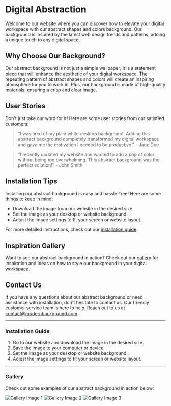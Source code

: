 <!--font:Poppins-->

# Digital Abstraction

Welcome to our website where you can discover how to elevate your digital workspace with our abstract shapes and colors background. Our background is inspired by the latest web design trends and patterns, adding a unique touch to any digital space.

## Why Choose Our Background?

Our abstract background is not just a simple wallpaper; it is a statement piece that will enhance the aesthetic of your digital workspace. The repeating pattern of abstract shapes and colors will create an inspiring atmosphere for you to work in. Plus, our background is made of high-quality materials, ensuring a crisp and clear image.

## User Stories

Don't just take our word for it! Here are some user stories from our satisfied customers:

> "I was tired of my plain white desktop background. Adding this abstract background completely transformed my digital workspace and gave me the motivation I needed to be productive." - Jane Doe

> "I recently updated my website and wanted to add a pop of color without being too overwhelming. This abstract background was the perfect solution!" - John Smith

## Installation Tips

Installing our abstract background is easy and hassle-free! Here are some things to keep in mind:

- Download the image from our website in the desired size.
- Set the image as your desktop or website background.
- Adjust the image settings to fit your screen or website layout.

For more detailed instructions, check out our [installation guide](#installation-guide).

## Inspiration Gallery

Want to see our abstract background in action? Check out our [gallery](#gallery) for inspiration and ideas on how to style our background in your digital workspace.

## Contact Us

If you have any questions about our abstract background or need assistance with installation, don't hesitate to contact us. Our friendly customer service team is here to help. Reach out to us at [contact@modernbackground.com](mailto:contact@modernbackground.com).

---

### Installation Guide

1. Go to our website and download the image in the desired size.
2. Save the image to your computer or device.
3. Set the image as your desktop or website background.
4. Adjust the image settings to fit your screen or website layout.

---

### Gallery

Check out some examples of our abstract background in action below:

![Gallery Image 1](#)
![Gallery Image 2](#)
![Gallery Image 3](#)

<!--

Write me content for website with wallpaper which alt text is:

"A wallpaper with a repeating pattern of abstract shapes and colors, inspired by web design trends and patterns."

The name/title of the page should not be 1:1 copy of the alt text but rather a real content of the website which is using this wallpaper.

- Use markdown format 
- Start with heading
- Heading should be short and concise
- The content should look like a real website 
- The website should not be about the wallpaper, wallpaper is just a related background
- Heading should be contain work "wallpaper" or "background"
- Include real sections like references, contact, user stories, etc. use things relevant to the page purpose.
- Feel free to use structure like headings, bullets, numbering, blockquotes, paragraphs, horizontal lines, etc.
- You can use formatting like bold or _italic_
- You can include UTF-8 emojis
- Links should be only #hash anchors (and you can refer to the document itself)
- Do not include images


---


# Modernize Your Workspace with Abstract Shapes and Colors Wallpaper

Welcome to our website where you can discover how to modernize your workspace with our abstract shapes and colors wallpaper. Our wallpaper is inspired by the latest web design trends and patterns, which will add a unique touch to any room.

## Why Choose Our Wallpaper?

Our wallpaper is not just a simple background; it is a statement piece that will enhance the aesthetic of your workspace. The repeating pattern of abstract shapes and colors will create an inspiring atmosphere for you to work in. Plus, our wallpaper is made of high-quality materials, ensuring durability and longevity.

## User Stories

Don't just take our word for it! Here are some user stories from our satisfied customers:

> "I was tired of my boring white walls in my home office. Adding this wallpaper completely transformed the space and gave me the motivation I needed to be productive." - Jane Doe

> "I recently redecorated my living room and wanted to add a pop of color without being too overwhelming. This wallpaper was the perfect solution!" - John Smith

## Installation Tips

Installing wallpaper can seem daunting, but with our tips, it's a breeze! Here are some things to keep in mind:

- Make sure your walls are clean and smooth before starting.
- Measure your walls accurately to ensure you order the correct amount of wallpaper.
- Use a wallpaper smoother to remove any air bubbles or wrinkles.

For more detailed instructions, check out our [installation guide](#installation-guide).

## References

Want to see our wallpaper in action? Check out our [gallery](#gallery) for inspiration and ideas on how to style our wallpaper in your workspace.

## Contact Us

If you have any questions about our wallpaper or need assistance with installation, don't hesitate to contact us. Our friendly customer service team is here to help. Reach out to us at [contact@modernwallpaper.com](mailto:contact@modernwallpaper.com).

---

### Installation Guide

1. Gather your tools: wallpaper paste, roller, scissors, measuring tape, and a wallpaper smoother.
2. Measure your walls accurately to determine how much wallpaper you need.
3. Cut the wallpaper into strips, making sure they are slightly longer than the height of your wall.
4. Apply wallpaper paste to the back of the first strip of wallpaper.
5. Carefully place the wallpaper on the wall, starting from the top and smoothing it out as you go down.
6. Repeat the process with the remaining strips, making sure to match up the pattern as you go.
7. Use a wallpaper smoother to remove any air bubbles or wrinkles.
8. Trim any excess wallpaper from the edges using a sharp pair of scissors.

---

### Gallery

Check out some examples of our wallpaper in action below:

![Gallery Image 1](#)
![Gallery Image 2](#)
![Gallery Image 3](#)


---


Heading should not include word "wallpaper". The website should not be about the wallpaper itself, wallpaper is just a related background, rewrite whole content.


---


# Elevate Your Workspace with Abstract Shapes and Colors Background

Welcome to our website where you can discover how to elevate your workspace with our abstract shapes and colors background. Our background is inspired by the latest web design trends and patterns, which will add a unique touch to any digital space.

## Why Choose Our Background?

Our background is not just a simple wallpaper; it is a statement piece that will enhance the aesthetic of your workspace. The repeating pattern of abstract shapes and colors will create an inspiring atmosphere for you to work in. Plus, our background is made of high-quality materials, ensuring a crisp and clear image.

## User Stories

Don't just take our word for it! Here are some user stories from our satisfied customers:

> "I was tired of my plain white desktop background. Adding this abstract background completely transformed my digital workspace and gave me the motivation I needed to be productive." - Jane Doe

> "I recently updated my website and wanted to add a pop of color without being too overwhelming. This abstract background was the perfect solution!" - John Smith

## Installation Tips

Installing our background is easy and hassle-free! Here are some things to keep in mind:

- Download the image from our website in the desired size.
- Set the image as your desktop or website background.
- Adjust the image settings to fit your screen or website layout.

For more detailed instructions, check out our [installation guide](#installation-guide).

## Inspiration Gallery

Want to see our abstract background in action? Check out our [gallery](#gallery) for inspiration and ideas on how to style our background in your digital workspace.

## Contact Us

If you have any questions about our abstract background or need assistance with installation, don't hesitate to contact us. Our friendly customer service team is here to help. Reach out to us at [contact@modernbackground.com](mailto:contact@modernbackground.com).

---

### Installation Guide

1. Go to our website and download the image in the desired size.
2. Save the image to your computer or device.
3. Set the image as your desktop or website background.
4. Adjust the image settings to fit your screen or website layout.

---

### Gallery

Check out some examples of our abstract background in action below:

![Gallery Image 1](#)
![Gallery Image 2](#)
![Gallery Image 3](#)


---


Heading is too long, rewrite whole content.


---


# Elevate Your Digital Workspace with Abstract Shapes and Colors

Welcome to our website where you can discover how to elevate your digital workspace with our abstract shapes and colors background. Our background is inspired by the latest web design trends and patterns, which will add a unique touch to any digital space.

## Why Choose Our Background?

Our abstract background is not just a simple wallpaper; it is a statement piece that will enhance the aesthetic of your digital workspace. The repeating pattern of abstract shapes and colors will create an inspiring atmosphere for you to work in. Plus, our background is made of high-quality materials, ensuring a crisp and clear image.

## User Stories

Don't just take our word for it! Here are some user stories from our satisfied customers:

> "I was tired of my plain white desktop background. Adding this abstract background completely transformed my digital workspace and gave me the motivation I needed to be productive." - Jane Doe

> "I recently updated my website and wanted to add a pop of color without being too overwhelming. This abstract background was the perfect solution!" - John Smith

## Installation Tips

Installing our abstract background is easy and hassle-free! Here are some things to keep in mind:

- Download the image from our website in the desired size.
- Set the image as your desktop or website background.
- Adjust the image settings to fit your screen or website layout.

For more detailed instructions, check out our [installation guide](#installation-guide).

## Inspiration Gallery

Want to see our abstract background in action? Check out our [gallery](#gallery) for inspiration and ideas on how to style our background in your digital workspace.

## Contact Us

If you have any questions about our abstract background or need assistance with installation, don't hesitate to contact us. Our friendly customer service team is here to help. Reach out to us at [contact@modernbackground.com](mailto:contact@modernbackground.com).

---

### Installation Guide

1. Go to our website and download the image in the desired size.
2. Save the image to your computer or device.
3. Set the image as your desktop or website background.
4. Adjust the image settings to fit your screen or website layout.

---

### Gallery

Check out some examples of our abstract background in action below:

![Gallery Image 1](#)
![Gallery Image 2](#)
![Gallery Image 3](#)


---


Heading is too long, rewrite whole content.


---


# Abstract Shapes and Colors for Your Digital Workspace

Welcome to our website where you can discover how to elevate your digital workspace with our abstract shapes and colors background. Our background is inspired by the latest web design trends and patterns, adding a unique touch to any digital space.

## Why Choose Our Background?

Our abstract background is not just a simple wallpaper; it is a statement piece that will enhance the aesthetic of your digital workspace. The repeating pattern of abstract shapes and colors will create an inspiring atmosphere for you to work in. Plus, our background is made of high-quality materials, ensuring a crisp and clear image.

## User Stories

Don't just take our word for it! Here are some user stories from our satisfied customers:

> "I was tired of my plain white desktop background. Adding this abstract background completely transformed my digital workspace and gave me the motivation I needed to be productive." - Jane Doe

> "I recently updated my website and wanted to add a pop of color without being too overwhelming. This abstract background was the perfect solution!" - John Smith

## Installation Tips

Installing our abstract background is easy and hassle-free! Here are some things to keep in mind:

- Download the image from our website in the desired size.
- Set the image as your desktop or website background.
- Adjust the image settings to fit your screen or website layout.

For more detailed instructions, check out our [installation guide](#installation-guide).

## Inspiration Gallery

Want to see our abstract background in action? Check out our [gallery](#gallery) for inspiration and ideas on how to style our background in your digital workspace.

## Contact Us

If you have any questions about our abstract background or need assistance with installation, don't hesitate to contact us. Our friendly customer service team is here to help. Reach out to us at [contact@modernbackground.com](mailto:contact@modernbackground.com).

---

### Installation Guide

1. Go to our website and download the image in the desired size.
2. Save the image to your computer or device.
3. Set the image as your desktop or website background.
4. Adjust the image settings to fit your screen or website layout.

---

### Gallery

Check out some examples of our abstract background in action below:

![Gallery Image 1](#)
![Gallery Image 2](#)
![Gallery Image 3](#)


---


Write me a Google font which is best fitting for the website.

Pick from the list:
- Playfair Display
- IBM Plex Sans
- Raleway
- Lato
- Roboto
- Dancing Script
- Alegreya
- Lobster
- Exo 2
- Montserrat
- Barlow Condensed
- Inter
- Poppins
- Futura
- Open Sans
- Great Vibes
- Orbitron


Write just the font name nothing else.


---


Poppins

-->
